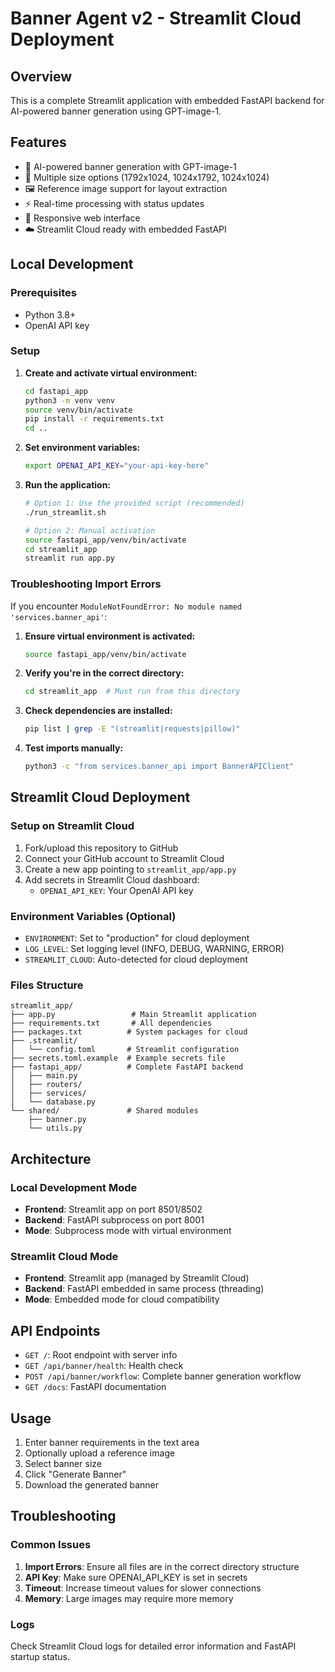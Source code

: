 # Banner Agent v2 - Streamlit Cloud Deployment

## Overview
This is a complete Streamlit application with embedded FastAPI backend for AI-powered banner generation using GPT-image-1.

## Features
- 🎨 AI-powered banner generation with GPT-image-1
- 📐 Multiple size options (1792x1024, 1024x1792, 1024x1024)
- 🖼️ Reference image support for layout extraction
- ⚡ Real-time processing with status updates
- 📱 Responsive web interface
- ☁️ Streamlit Cloud ready with embedded FastAPI

## Local Development

### Prerequisites
- Python 3.8+
- OpenAI API key

### Setup
1. **Create and activate virtual environment:**
   ```bash
   cd fastapi_app
   python3 -m venv venv
   source venv/bin/activate
   pip install -r requirements.txt
   cd ..
   ```

2. **Set environment variables:**
   ```bash
   export OPENAI_API_KEY="your-api-key-here"
   ```

3. **Run the application:**
   ```bash
   # Option 1: Use the provided script (recommended)
   ./run_streamlit.sh
   
   # Option 2: Manual activation
   source fastapi_app/venv/bin/activate
   cd streamlit_app
   streamlit run app.py
   ```

### Troubleshooting Import Errors

If you encounter `ModuleNotFoundError: No module named 'services.banner_api'`:

1. **Ensure virtual environment is activated:**
   ```bash
   source fastapi_app/venv/bin/activate
   ```

2. **Verify you're in the correct directory:**
   ```bash
   cd streamlit_app  # Must run from this directory
   ```

3. **Check dependencies are installed:**
   ```bash
   pip list | grep -E "(streamlit|requests|pillow)"
   ```

4. **Test imports manually:**
   ```bash
   python3 -c "from services.banner_api import BannerAPIClient"
   ```

## Streamlit Cloud Deployment

### Setup on Streamlit Cloud
1. Fork/upload this repository to GitHub
2. Connect your GitHub account to Streamlit Cloud
3. Create a new app pointing to `streamlit_app/app.py`
4. Add secrets in Streamlit Cloud dashboard:
   - `OPENAI_API_KEY`: Your OpenAI API key

### Environment Variables (Optional)
- `ENVIRONMENT`: Set to "production" for cloud deployment
- `LOG_LEVEL`: Set logging level (INFO, DEBUG, WARNING, ERROR)
- `STREAMLIT_CLOUD`: Auto-detected for cloud deployment

### Files Structure
```
streamlit_app/
├── app.py                 # Main Streamlit application
├── requirements.txt       # All dependencies
├── packages.txt          # System packages for cloud
├── .streamlit/
│   └── config.toml       # Streamlit configuration
├── secrets.toml.example  # Example secrets file
├── fastapi_app/          # Complete FastAPI backend
│   ├── main.py
│   ├── routers/
│   ├── services/
│   └── database.py
└── shared/               # Shared modules
    ├── banner.py
    └── utils.py
```

## Architecture

### Local Development Mode
- **Frontend**: Streamlit app on port 8501/8502
- **Backend**: FastAPI subprocess on port 8001
- **Mode**: Subprocess mode with virtual environment

### Streamlit Cloud Mode  
- **Frontend**: Streamlit app (managed by Streamlit Cloud)
- **Backend**: FastAPI embedded in same process (threading)
- **Mode**: Embedded mode for cloud compatibility

## API Endpoints
- `GET /`: Root endpoint with server info
- `GET /api/banner/health`: Health check
- `POST /api/banner/workflow`: Complete banner generation workflow
- `GET /docs`: FastAPI documentation

## Usage
1. Enter banner requirements in the text area
2. Optionally upload a reference image
3. Select banner size
4. Click "Generate Banner" 
5. Download the generated banner

## Troubleshooting

### Common Issues
1. **Import Errors**: Ensure all files are in the correct directory structure
2. **API Key**: Make sure OPENAI_API_KEY is set in secrets
3. **Timeout**: Increase timeout values for slower connections
4. **Memory**: Large images may require more memory

### Logs
Check Streamlit Cloud logs for detailed error information and FastAPI startup status.